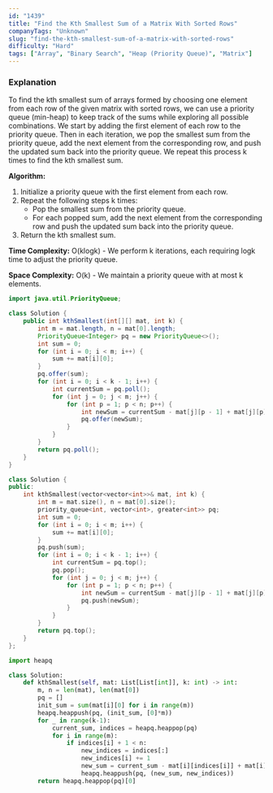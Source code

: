 ```yaml
---
id: "1439"
title: "Find the Kth Smallest Sum of a Matrix With Sorted Rows"
companyTags: "Unknown"
slug: "find-the-kth-smallest-sum-of-a-matrix-with-sorted-rows"
difficulty: "Hard"
tags: ["Array", "Binary Search", "Heap (Priority Queue)", "Matrix"]
---
```


### Explanation

To find the kth smallest sum of arrays formed by choosing one element from each row of the given matrix with sorted rows, we can use a priority queue (min-heap) to keep track of the sums while exploring all possible combinations. We start by adding the first element of each row to the priority queue. Then in each iteration, we pop the smallest sum from the priority queue, add the next element from the corresponding row, and push the updated sum back into the priority queue. We repeat this process k times to find the kth smallest sum.

**Algorithm:**
1. Initialize a priority queue with the first element from each row.
2. Repeat the following steps k times:
   - Pop the smallest sum from the priority queue.
   - For each popped sum, add the next element from the corresponding row and push the updated sum back into the priority queue.
3. Return the kth smallest sum.

**Time Complexity:** O(klogk) - We perform k iterations, each requiring logk time to adjust the priority queue.

**Space Complexity:** O(k) - We maintain a priority queue with at most k elements.
```java
import java.util.PriorityQueue;

class Solution {
    public int kthSmallest(int[][] mat, int k) {
        int m = mat.length, n = mat[0].length;
        PriorityQueue<Integer> pq = new PriorityQueue<>();
        int sum = 0;
        for (int i = 0; i < m; i++) {
            sum += mat[i][0];
        }
        pq.offer(sum);
        for (int i = 0; i < k - 1; i++) {
            int currentSum = pq.poll();
            for (int j = 0; j < m; j++) {
                for (int p = 1; p < n; p++) {
                    int newSum = currentSum - mat[j][p - 1] + mat[j][p];
                    pq.offer(newSum);
                }
            }
        }
        return pq.poll();
    }
}
```

```cpp
class Solution {
public:
    int kthSmallest(vector<vector<int>>& mat, int k) {
        int m = mat.size(), n = mat[0].size();
        priority_queue<int, vector<int>, greater<int>> pq;
        int sum = 0;
        for (int i = 0; i < m; i++) {
            sum += mat[i][0];
        }
        pq.push(sum);
        for (int i = 0; i < k - 1; i++) {
            int currentSum = pq.top();
            pq.pop();
            for (int j = 0; j < m; j++) {
                for (int p = 1; p < n; p++) {
                    int newSum = currentSum - mat[j][p - 1] + mat[j][p];
                    pq.push(newSum);
                }
            }
        }
        return pq.top();
    }
};
```

```python
import heapq

class Solution:
    def kthSmallest(self, mat: List[List[int]], k: int) -> int:
        m, n = len(mat), len(mat[0])
        pq = []
        init_sum = sum(mat[i][0] for i in range(m))
        heapq.heappush(pq, (init_sum, [0]*m))
        for _ in range(k-1):
            current_sum, indices = heapq.heappop(pq)
            for i in range(m):
                if indices[i] + 1 < n:
                    new_indices = indices[:]
                    new_indices[i] += 1
                    new_sum = current_sum - mat[i][indices[i]] + mat[i][new_indices[i]]
                    heapq.heappush(pq, (new_sum, new_indices))
        return heapq.heappop(pq)[0]
```